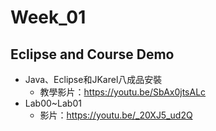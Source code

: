 # Week_01

## Eclipse and Course Demo
   * Java、Eclipse和JKarel八成品安裝
      * 教學影片：https://youtu.be/SbAx0jtsALc
   * Lab00~Lab01
      * 影片：https://youtu.be/_20XJ5_ud2Q
<!-- 
## LAB解答影片
      * Lab00 Ans：https://youtu.be/TnicxohFT5o
      * Lab0 Ans：https://youtu.be/9_czB2AxUv4
-->
